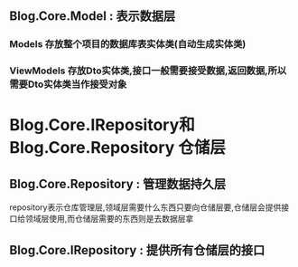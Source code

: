 
## Blog.Core.Model : 表示数据层

### Models 存放整个项目的数据库表实体类(自动生成实体类)

### ViewModels 存放Dto实体类,接口一般需要接受数据,返回数据,所以需要Dto实体类当作接受对象

# Blog.Core.IRepository和 Blog.Core.Repository 仓储层

## Blog.Core.Repository : 管理数据持久层

repository表示仓库管理层,领域层需要什么东西只要向仓储层要,仓储层会提供接口给领域层使用,而仓储层需要的东西则是去数据层拿

## Blog.Core.IRepository : 提供所有仓储层的接口

